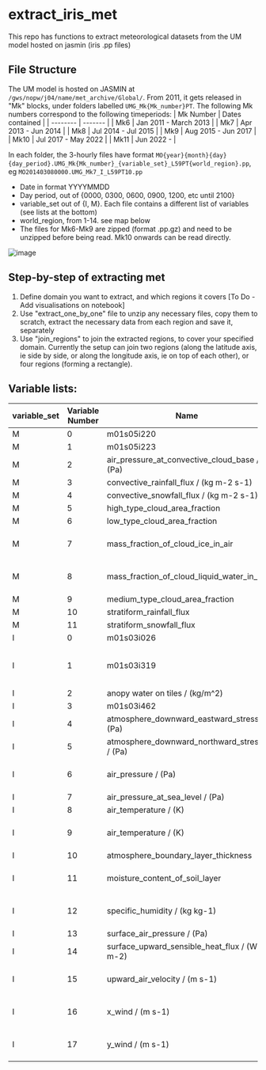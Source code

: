 # extract_iris_met
This repo has functions to extract meteorological datasets from the UM model hosted on jasmin (iris .pp files)

## File Structure
The UM model is hosted on JASMIN at `/gws/nopw/j04/name/met_archive/Global/`. From 2011, it gets released in "Mk" blocks, under folders labelled `UMG_Mk{Mk_number}PT`. The following Mk numbers correspond to the following timeperiods: 
| Mk Number    | Dates contained |
| -------- | ------- |
| Mk6  | Jan 2011 - March 2013    |
| Mk7  | Apr 2013 - Jun 2014    |
| Mk8  | Jul 2014 - Jul 2015    |
| Mk9  | Aug 2015 - Jun 2017    |
| Mk10  | Jul 2017 - May 2022    |
| Mk11  | Jun 2022 -     |

In each folder, the 3-hourly files have format `MO{year}{month}{day}{day_period}.UMG_Mk{Mk_number}_{variable_set}_L59PT{world_region}.pp`, eg `MO201403080000.UMG_Mk7_I_L59PT10.pp`
- Date in format YYYYMMDD
- Day period, out of {0000, 0300, 0600, 0900, 1200, etc until 2100}
- variable_set out of {I, M}. Each file contains a different list of variables (see lists at the bottom)
- world_region, from 1-14. see map below
- The files for Mk6-Mk9 are zipped (format .pp.gz) and need to be unzipped before being read. Mk10 onwards can be read directly.

![image](https://github.com/user-attachments/assets/f6dc8296-f87f-4d82-bcf5-533147d8e9a3)



## Step-by-step of extracting met
1. Define domain you want to extract, and which regions it covers [To Do - Add visualisations on notebook]
2. Use "extract_one_by_one" file to unzip any necessary files, copy them to scratch, extract the necessary data from each region and save it, separately
3. Use "join_regions" to join the extracted regions, to cover your specified domain. Currently the setup can join two regions (along the latitude axis, ie side by side, or along the longitude axis, ie on top of each other), or four regions (forming a rectangle).


## Variable lists:
| variable_set    | Variable Number | Name | Notes |
| -------- | ------- |------- |------- |
| M  | 0    |  m01s05i220 |   |
| M  | 1    |  m01s05i223 |   |
| M  | 2    |  air_pressure_at_convective_cloud_base / (Pa) |   |
| M  | 3    | convective_rainfall_flux / (kg m-2 s-1) |   |
| M  | 4    | convective_snowfall_flux / (kg m-2 s-1) |   |
| M  | 5    | high_type_cloud_area_fraction  |   |
| M  | 6    |low_type_cloud_area_fraction  |   |
| M  | 7    | mass_fraction_of_cloud_ice_in_air |  has height variable   |
| M  | 8    |  mass_fraction_of_cloud_liquid_water_in_air | has height variable  |
| M  | 9    | medium_type_cloud_area_fraction |   |
| M  | 10    |stratiform_rainfall_flux  |   |
| M  | 11    | stratiform_snowfall_flux |   |
| I  | 0    |  m01s03i026 |   |
| I  | 1    |  m01s03i319  | has "pseudo level" variable  |
| I  | 2    |  anopy water on tiles / (kg/m^2)|   |
| I  | 3    | m01s03i462 |   |
| I  | 4    | atmosphere_downward_eastward_stress / (Pa) |   |
| I  | 5    | atmosphere_downward_northward_stress / (Pa)   |   |
| I  | 6    |air_pressure / (Pa)  | has height variable  |
| I  | 7    | air_pressure_at_sea_level / (Pa) |    |
| I  | 8    |  air_temperature / (K)  |   |
| I  | 9    |air_temperature / (K) | has height variable  |
| I  | 10    |atmosphere_boundary_layer_thickness |   |
| I  | 11    | moisture_content_of_soil_layer  | has depth variable  |
| I  | 12    | specific_humidity / (kg kg-1)  |  has height variable |
| I  | 13    | surface_air_pressure / (Pa)   |   |
| I  | 14    | surface_upward_sensible_heat_flux / (W m-2) |   |
| I  | 15    |upward_air_velocity / (m s-1)   | has height variable  |
| I  | 16    | x_wind / (m s-1)  | has height variable  |
| I  | 17    | y_wind / (m s-1)  | has height variable  |

